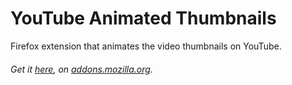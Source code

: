 YouTube Animated Thumbnails
===

Firefox extension that animates the video thumbnails on YouTube.
###### Get it [here](https://addons.mozilla.org/en-US/firefox/addon/youtube-animated-thumbnails/), on [addons.mozilla.org](https://addons.mozilla.org/en-US/firefox/addon/youtube-animated-thumbnails/).

